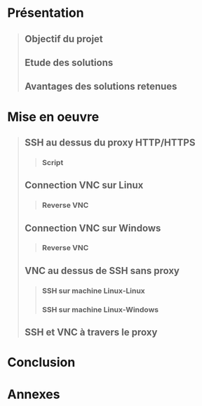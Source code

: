 # Présentation  
>## Objectif du projet
>## Etude des solutions  
>## Avantages des solutions retenues  
# Mise en oeuvre
>## SSH au dessus du proxy HTTP/HTTPS
>>### Script
>## Connection VNC sur Linux
>>### Reverse VNC
>## Connection VNC sur Windows
>>### Reverse VNC
>## VNC au dessus de SSH sans proxy
>>### SSH sur machine Linux-Linux
>>### SSH sur machine Linux-Windows
>## SSH et VNC à travers le  proxy
# Conclusion
# Annexes

